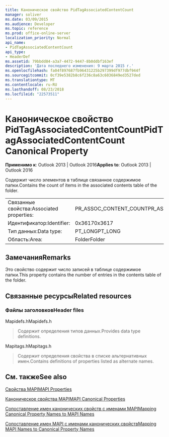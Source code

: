 ```yaml
---
title: Каноническое свойство PidTagAssociatedContentCount
manager: soliver
ms.date: 03/09/2015
ms.audience: Developer
ms.topic: reference
ms.prod: office-online-server
localization_priority: Normal
api_name:
- PidTagAssociatedContentCount
api_type:
- HeaderDef
ms.assetid: 79bbdd84-a3a7-4472-9447-8b0ddbf163ef
description: 'Дата последнего изменения: 9 марта 2015 г.'
ms.openlocfilehash: fa04f897687fb96431225b297399df977dbf944f
ms.sourcegitcommit: 0cf39e5382b8c6f236c8a63c6036849ed3527ded
ms.translationtype: MT
ms.contentlocale: ru-RU
ms.lasthandoff: 08/23/2018
ms.locfileid: "22573511"
---
```

# <a name="pidtagassociatedcontentcount-canonical-property"></a><span data-ttu-id="d63a6-103">Каноническое свойство PidTagAssociatedContentCount</span><span class="sxs-lookup"><span data-stu-id="d63a6-103">PidTagAssociatedContentCount Canonical Property</span></span>

  
  
<span data-ttu-id="d63a6-104">**Применимо к**: Outlook 2013 | Outlook 2016</span><span class="sxs-lookup"><span data-stu-id="d63a6-104">**Applies to**: Outlook 2013 | Outlook 2016</span></span> 
  
<span data-ttu-id="d63a6-105">Содержит число элементов в таблице связанное содержимое папки.</span><span class="sxs-lookup"><span data-stu-id="d63a6-105">Contains the count of items in the associated contents table of the folder.</span></span>
  
|||
|:-----|:-----|
|<span data-ttu-id="d63a6-106">Связанные свойства:</span><span class="sxs-lookup"><span data-stu-id="d63a6-106">Associated properties:</span></span>  <br/> |<span data-ttu-id="d63a6-107">PR_ASSOC_CONTENT_COUNT</span><span class="sxs-lookup"><span data-stu-id="d63a6-107">PR_ASSOC_CONTENT_COUNT</span></span>  <br/> |
|<span data-ttu-id="d63a6-108">Идентификатор:</span><span class="sxs-lookup"><span data-stu-id="d63a6-108">Identifier:</span></span>  <br/> |<span data-ttu-id="d63a6-109">0x3617</span><span class="sxs-lookup"><span data-stu-id="d63a6-109">0x3617</span></span>  <br/> |
|<span data-ttu-id="d63a6-110">Тип данных:</span><span class="sxs-lookup"><span data-stu-id="d63a6-110">Data type:</span></span>  <br/> |<span data-ttu-id="d63a6-111">PT_LONG</span><span class="sxs-lookup"><span data-stu-id="d63a6-111">PT_LONG</span></span>  <br/> |
|<span data-ttu-id="d63a6-112">Область:</span><span class="sxs-lookup"><span data-stu-id="d63a6-112">Area:</span></span>  <br/> |<span data-ttu-id="d63a6-113">Folder</span><span class="sxs-lookup"><span data-stu-id="d63a6-113">Folder</span></span>  <br/> |
   
## <a name="remarks"></a><span data-ttu-id="d63a6-114">Замечания</span><span class="sxs-lookup"><span data-stu-id="d63a6-114">Remarks</span></span>

<span data-ttu-id="d63a6-115">Это свойство содержит число записей в таблице содержимое папки.</span><span class="sxs-lookup"><span data-stu-id="d63a6-115">This property contains the number of entries in the contents table of the folder.</span></span> 
  
## <a name="related-resources"></a><span data-ttu-id="d63a6-116">Связанные ресурсы</span><span class="sxs-lookup"><span data-stu-id="d63a6-116">Related resources</span></span>

### <a name="header-files"></a><span data-ttu-id="d63a6-117">Файлы заголовков</span><span class="sxs-lookup"><span data-stu-id="d63a6-117">Header files</span></span>

<span data-ttu-id="d63a6-118">Mapidefs.h</span><span class="sxs-lookup"><span data-stu-id="d63a6-118">Mapidefs.h</span></span>
  
> <span data-ttu-id="d63a6-119">Содержит определения типов данных.</span><span class="sxs-lookup"><span data-stu-id="d63a6-119">Provides data type definitions.</span></span>
    
<span data-ttu-id="d63a6-120">Mapitags.h</span><span class="sxs-lookup"><span data-stu-id="d63a6-120">Mapitags.h</span></span>
  
> <span data-ttu-id="d63a6-121">Содержит определения свойства в списке альтернативных имен.</span><span class="sxs-lookup"><span data-stu-id="d63a6-121">Contains definitions of properties listed as alternate names.</span></span>
    
## <a name="see-also"></a><span data-ttu-id="d63a6-122">См. также</span><span class="sxs-lookup"><span data-stu-id="d63a6-122">See also</span></span>



[<span data-ttu-id="d63a6-123">Свойства MAPI</span><span class="sxs-lookup"><span data-stu-id="d63a6-123">MAPI Properties</span></span>](mapi-properties.md)
  
[<span data-ttu-id="d63a6-124">Каноническое свойства MAPI</span><span class="sxs-lookup"><span data-stu-id="d63a6-124">MAPI Canonical Properties</span></span>](mapi-canonical-properties.md)
  
[<span data-ttu-id="d63a6-125">Сопоставление имен канонических свойств с именами MAPI</span><span class="sxs-lookup"><span data-stu-id="d63a6-125">Mapping Canonical Property Names to MAPI Names</span></span>](mapping-canonical-property-names-to-mapi-names.md)
  
[<span data-ttu-id="d63a6-126">Сопоставление имен MAPI с именами канонических свойств</span><span class="sxs-lookup"><span data-stu-id="d63a6-126">Mapping MAPI Names to Canonical Property Names</span></span>](mapping-mapi-names-to-canonical-property-names.md)

